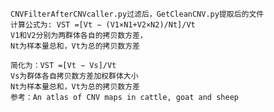     CNVFilterAfterCNVcaller.py过滤后，GetCleanCNV.py提取后的文件
    计算公式为: VST =[Vt − (V1×N1+V2×N2)/Nt]/Vt
    V1和V2分别为两群体各自的拷贝数方差，
    Nt为样本量总和，Vt为总的拷贝数方差

    简化为：VST =[Vt − Vs]/Vt
    Vs为群体各自拷贝数方差加权群体大小
    Nt为样本量总和，Vt为总的拷贝数方差
    参考：An atlas of CNV maps in cattle, goat and sheep
